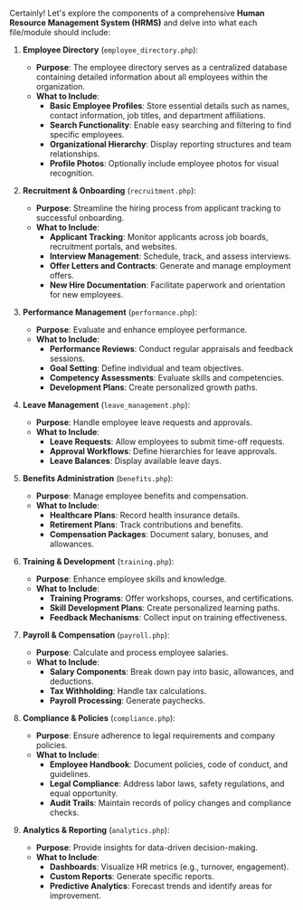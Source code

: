 Certainly! Let's explore the components of a comprehensive **Human Resource Management System (HRMS)** and delve into what each file/module should include:

1. **Employee Directory** (`employee_directory.php`):
   - **Purpose**: The employee directory serves as a centralized database containing detailed information about all employees within the organization.
   - **What to Include**:
     - **Basic Employee Profiles**: Store essential details such as names, contact information, job titles, and department affiliations.
     - **Search Functionality**: Enable easy searching and filtering to find specific employees.
     - **Organizational Hierarchy**: Display reporting structures and team relationships.
     - **Profile Photos**: Optionally include employee photos for visual recognition.

2. **Recruitment & Onboarding** (`recruitment.php`):
   - **Purpose**: Streamline the hiring process from applicant tracking to successful onboarding.
   - **What to Include**:
     - **Applicant Tracking**: Monitor applicants across job boards, recruitment portals, and websites.
     - **Interview Management**: Schedule, track, and assess interviews.
     - **Offer Letters and Contracts**: Generate and manage employment offers.
     - **New Hire Documentation**: Facilitate paperwork and orientation for new employees.

3. **Performance Management** (`performance.php`):
   - **Purpose**: Evaluate and enhance employee performance.
   - **What to Include**:
     - **Performance Reviews**: Conduct regular appraisals and feedback sessions.
     - **Goal Setting**: Define individual and team objectives.
     - **Competency Assessments**: Evaluate skills and competencies.
     - **Development Plans**: Create personalized growth paths.

4. **Leave Management** (`leave_management.php`):
   - **Purpose**: Handle employee leave requests and approvals.
   - **What to Include**:
     - **Leave Requests**: Allow employees to submit time-off requests.
     - **Approval Workflows**: Define hierarchies for leave approvals.
     - **Leave Balances**: Display available leave days.

5. **Benefits Administration** (`benefits.php`):
   - **Purpose**: Manage employee benefits and compensation.
   - **What to Include**:
     - **Healthcare Plans**: Record health insurance details.
     - **Retirement Plans**: Track contributions and benefits.
     - **Compensation Packages**: Document salary, bonuses, and allowances.

6. **Training & Development** (`training.php`):
   - **Purpose**: Enhance employee skills and knowledge.
   - **What to Include**:
     - **Training Programs**: Offer workshops, courses, and certifications.
     - **Skill Development Plans**: Create personalized learning paths.
     - **Feedback Mechanisms**: Collect input on training effectiveness.

7. **Payroll & Compensation** (`payroll.php`):
   - **Purpose**: Calculate and process employee salaries.
   - **What to Include**:
     - **Salary Components**: Break down pay into basic, allowances, and deductions.
     - **Tax Withholding**: Handle tax calculations.
     - **Payroll Processing**: Generate paychecks.

8. **Compliance & Policies** (`compliance.php`):
   - **Purpose**: Ensure adherence to legal requirements and company policies.
   - **What to Include**:
     - **Employee Handbook**: Document policies, code of conduct, and guidelines.
     - **Legal Compliance**: Address labor laws, safety regulations, and equal opportunity.
     - **Audit Trails**: Maintain records of policy changes and compliance checks.

9. **Analytics & Reporting** (`analytics.php`):
   - **Purpose**: Provide insights for data-driven decision-making.
   - **What to Include**:
     - **Dashboards**: Visualize HR metrics (e.g., turnover, engagement).
     - **Custom Reports**: Generate specific reports.
     - **Predictive Analytics**: Forecast trends and identify areas for improvement.
